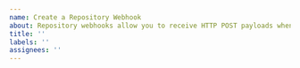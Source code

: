 ```yaml
---
name: Create a Repository Webhook
about: Repository webhooks allow you to receive HTTP POST payloads whenever certain events happen in a repository.
title: ''
labels: ''
assignees: ''
---
```



